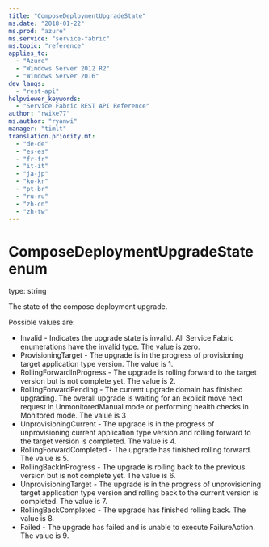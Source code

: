 ```yaml
---
title: "ComposeDeploymentUpgradeState"
ms.date: "2018-01-22"
ms.prod: "azure"
ms.service: "service-fabric"
ms.topic: "reference"
applies_to: 
  - "Azure"
  - "Windows Server 2012 R2"
  - "Windows Server 2016"
dev_langs: 
  - "rest-api"
helpviewer_keywords: 
  - "Service Fabric REST API Reference"
author: "rwike77"
ms.author: "ryanwi"
manager: "timlt"
translation.priority.mt: 
  - "de-de"
  - "es-es"
  - "fr-fr"
  - "it-it"
  - "ja-jp"
  - "ko-kr"
  - "pt-br"
  - "ru-ru"
  - "zh-cn"
  - "zh-tw"
---
```

# ComposeDeploymentUpgradeState enum

type: string

The state of the compose deployment upgrade.


Possible values are: 

  - Invalid - Indicates the upgrade state is invalid. All Service Fabric enumerations have the invalid type. The value is zero.
  - ProvisioningTarget - The upgrade is in the progress of provisioning target application type version. The value is 1.
  - RollingForwardInProgress - The upgrade is rolling forward to the target version but is not complete yet. The value is 2.
  - RollingForwardPending - The current upgrade domain has finished upgrading. The overall upgrade is waiting for an explicit move next request in UnmonitoredManual mode or performing health checks in Monitored mode. The value is 3
  - UnprovisioningCurrent - The upgrade is in the progress of unprovisioning current application type version and rolling forward to the target version is completed. The value is 4.
  - RollingForwardCompleted - The upgrade has finished rolling forward. The value is 5.
  - RollingBackInProgress - The upgrade is rolling back to the previous version but is not complete yet. The value is 6.
  - UnprovisioningTarget - The upgrade is in the progress of unprovisioning target application type version and rolling back to the current version is completed. The value is 7.
  - RollingBackCompleted - The upgrade has finished rolling back. The value is 8.
  - Failed - The upgrade has failed and is unable to execute FailureAction. The value is 9.

